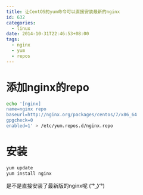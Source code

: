 ```yaml
---
title: 让CentOS的yum命令可以直接安装最新的nginx
id: 632
categories:
  - linux
date: 2014-10-31T22:46:53+08:00
tags:
  - nginx
  - yum
  - repos
---
```


# 添加nginx的repo
```bash
echo '[nginx]
name=nginx repo
baseurl=http://nginx.org/packages/centos/7/x86_64
gpgcheck=0
enabled=1' > /etc/yum.repos.d/nginx.repo
```

# 安装
```bash
yum update
yum install nginx
```

是不是直接安装了最新版的nginx呢
 ( ͡° ͜ʖ ͡°) 
